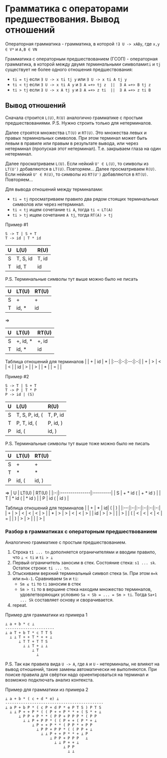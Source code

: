 # Грамматика с операторами предшествования. Вывод отношений

Операторная грамматика - грамматика, в которой `!∃ U -> xABy`, где `x,y ∈ V*` и `A,B ∈ VN`

Грамматика с операторным предшествованием (ГСОП) - операторная грамматика, в которой между двумя *терминальными* символами`ti` и `tj` существует не более одного отношения предшествования:
* `ti = tj` если `∃ U -> x ti tj y` или `∃ U -> x ti A tj y`
* `ti < tj` если `∃ U -> x ti A y` и `∃ A =+> tj z  ||  ∃ A =+> B tj z`
* `ti > tj` если `∃ U -> x A tj y` и `∃ A =+> z ti  ||  ∃ A =+> z ti B`


## Вывод отношений

Сначала строится `L(U)`, `R(U)` аналогично грамматике с простым предшествованиями.
P.S. Нужно строить только для нетерминалов.

Далее строятся множества `LT(U)` и `RT(U)`.
Это множества левых и правых *терминальных* символов.
При этом терминал может быть левым в правиле или правым в результате вывода,
или через нетерминал (пропуская этот нетерминал).
Т.е. закрываем глаза на один нетерминал.

Далее просматриваем `L(U)`. Если нейкий `U' ∈ L(U)`, то символы из `LT(U')` добавляются в `LT(U)`. Повторяем...
Далее просматриваем `R(U)`. Если нейкий `U' ∈ R(U)`, то символы из `RT(U')` добавляются в `RT(U)`. Повторяем...

Для вывода отношений между терминалами:
 * `ti = tj` просматриваем правило два рядом стоящих терминальных символов или через нетерминал.
 * `ti < tj` ищем сочетание `ti A`, тогда `ti < LT(A)`
 * `ti > tj` ищем сочетание `A tj`, тогда `RT(A) > tj`

Пример #1
```
S -> T | S + T
T -> id | T * id
```
| U |  L(U)    |  R(U)  |
|:-:|:---------|:-------|
| S | T, S, id | T, id  |
| T | id, T    | id     |
P.S. Терминальные символы тут выше можно было не писать

| U | LT(U)    | RT(U)  |
|:-:|:---------|:-------|
| S | +        | +      |
| T | id, *    | id     |

=>

| U | LT(U)    | RT(U)  |
|:-:|:---------|:-------|
| S | +, id, * | +, id  |
| T | id, *    | id     |

Таблица отношений для терминалов
|    | + | id | * |
|:--:|:-:|:--:|:-:|
| +  | > | <  | < |
| id | > |    | > |
| *  |   | =  |   |

Пример #2
```
S -> T | S + T
T -> P | T * P
P -> id | (S)
```
| U |  L(U)          |  R(U)    |
|:-:|:---------------|:---------|
| S | T, S, P, id, ( | T, P, id |
| T | P, T, id, (    | P, id, ) |
| P | id, (          | id, )    |
P.S. Терминальные символы тут выше тоже можно было не писать

| U | LT(U)          | RT(U)    |
|:-:|:---------------|:---------|
| S | +              | +        |
| T | *              | *        |
| P | id, (          | id, )    |
⇒
| U | LT(U)          | RT(U)    |
|:-:|:---------------|:---------|
| S | + * id (       | + * id ) |
| T | * id (         | * id )   |
| P | id (           | id )     |

Таблица отношений для терминалов
|    | + | * | id| ( | ) |
|:--:|:-:|:-:|:-:|:-:|:-:|
| +  | > | < | < | < | > |
| *  | > | > | < | < | > |
| id | > | > |   |   | > |
| (  | < | < | < | < | = |
| )  | > | > |   |   | > |


### Разбор в грамматиках с операторным предшествованием
Аналогично грамматике с простым предшествованием.
1. Строка `t1 ... tn` дополняется ограничителями и вводим правило, что `⊥ < ti` и `ti > ⊥`
2. Первый ограничитель заносим в стек.
   Состояние стека: `s1 ... sk`.
   Остаток строки: `ti ... tn`.
3. Отыскиваем верхний терминальный символ стека `Sm`. При этом `m=k` или `m=k-1`.
   Сравниваем `Sm` и `ti`:
   * `Sm ≤ ti` то `ti` заносим в стек
   * `Sm > ti` то в вершине стека находим множество терминалов,
     удовлетворяющих условию `Sa < Sb = ... = Sm > ti`.
     Тогда `Sa+1 ... Sk` составляет основу и сворачивается.
4. repeat.

Пример для грамматики из примера 1
```
⊥ a + b * c ⊥
----------------------
⊥ a T + b T * c T T S
  ⊥ ⊥ T + + T * + + ⊥
      ⊥ T T + T T S
        ⊥ ⊥ T + ⊥ ⊥
            ⊥ T
              ⊥
```
P.S. Так как правила вида `U -> A`, где `A` и `U` - нетерминалы, не влияют на вывод отношений, такие замены автоматически не выполняются. При поиске правила для свёртки надо ориентироваться на терминал и возможно подключать анализ контекста.

Пример для грамматики из примера 2
```
⊥ a + b * ( c + d * e) ⊥
--------------------------------------------
⊥ a P + b P * ( c P + d P * e P T S ) P T S
  ⊥ ⊥ P + + P * ( ( P + + P * * + ( S * + ⊥
      ⊥ P P + P * * ( P P + P P P * ( P P
        ⊥ ⊥ P + P P * ( ( P + + ( P * + ⊥
            ⊥ P + + P * * ( P P * + P P
              ⊥ P P + P P * ( ( P P + ⊥
                ⊥ ⊥ P + + P * * + ⊥ P
                    ⊥ P P + P P P   ⊥
                      ⊥ ⊥ P + + ⊥
                          ⊥ P P
                            ⊥ ⊥
```
